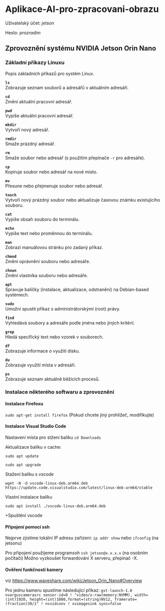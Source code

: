 # Aplikace-AI-pro-zpracovani-obrazu

Uživatelský účet: *jetson*

Heslo: *prozradím*

## Zprovoznění systému NVIDIA Jetson Orin Nano

### Základní příkazy Linuxu
Popis základních příkazů pro systém Linux.

**`ls`**  
Zobrazuje seznam souborů a adresářů v aktuálním adresáři.

**`cd`**  
Změní aktuální pracovní adresář.

**`pwd`**  
Vypíše aktuální pracovní adresář.

**`mkdir`**  
Vytvoří nový adresář.

**`rmdir`**  
Smaže prázdný adresář.

**`rm`**  
Smaže soubor nebo adresář (s použitím přepínače `-r` pro adresáře).

**`cp`**  
Kopíruje soubor nebo adresář na nové místo.

**`mv`**  
Přesune nebo přejmenuje soubor nebo adresář.

**`touch`**  
Vytvoří nový prázdný soubor nebo aktualizuje časovou známku existujícího souboru.

**`cat`**  
Vypíše obsah souboru do terminálu.

**`echo`**  
Vypíše text nebo proměnnou do terminálu.

**`man`**  
Zobrazí manuálovou stránku pro zadaný příkaz.

**`chmod`**  
Změní oprávnění souboru nebo adresáře.

**`chown`**  
Změní vlastníka souboru nebo adresáře.

**`apt`**  
Spravuje balíčky (instalace, aktualizace, odstranění) na Debian-based systémech.

**`sudo`**  
Umožní spustit příkaz s administrátorskými (root) právy.

**`find`**  
Vyhledává soubory a adresáře podle jména nebo jiných kritérií.

**`grep`**  
Hledá specifický text nebo vzorek v souborech.

**`df`**  
Zobrazuje informace o využití disku.

**`du`**  
Zobrazuje využití místa v adresáři.

**`ps`**  
Zobrazuje seznam aktuálně běžících procesů.

### Instalace některého softwaru a zprovoznění

#### Instalace Firefoxu 

`sudo apt-get install firefox` (Pokud chcete jiný prohlížeč, modifikujte)

#### Instalace Visual Studio Code

Nastavení místa pro stžení balíku `cd Downloads `

Aktualizace balíku v cache: 

`sudo apt update`

`sudo apt upgrade`

Stažení balíku s *vscode*

`wget -N -O vscode-linux-deb.arm64.deb https://update.code.visualstudio.com/latest/linux-deb-arm64/stable`

Vlastní instalace balíku

`sudo apt install ./vscode-linux-deb.arm64.deb`

+Spuštění vscode

#### Připojení pomocí ssh

Nejprve zjistíme lokální IP adresu zařízení: `ip addr show` nebo `ifconfig` (na jetsonu)

Pro připojení použijeme program*ssh* `ssh jetson@x.x.x.x` (na osobním počítači)
Možno vyzkoušet forwardování X serveru, přepínač -X.

#### Ověření funkčnosti kamery 

viz https://www.waveshare.com/wiki/Jetson_Orin_Nano#Overview

Pro jednu kameru spustíme následující příkaz:
`gst-launch-1.0 nvarguscamerasrc sensor-id=0 ! "video/x-raw(memory:NVMM), width=(int)1920, height=(int)1080,format=(string)NV12, framerate=(fraction)30/1" ! nvvidconv ! xvimagesink sync=false`

